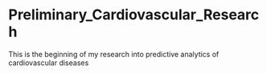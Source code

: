 # Preliminary_Cardiovascular_Research

This is the beginning of my research into predictive analytics of cardiovascular diseases
